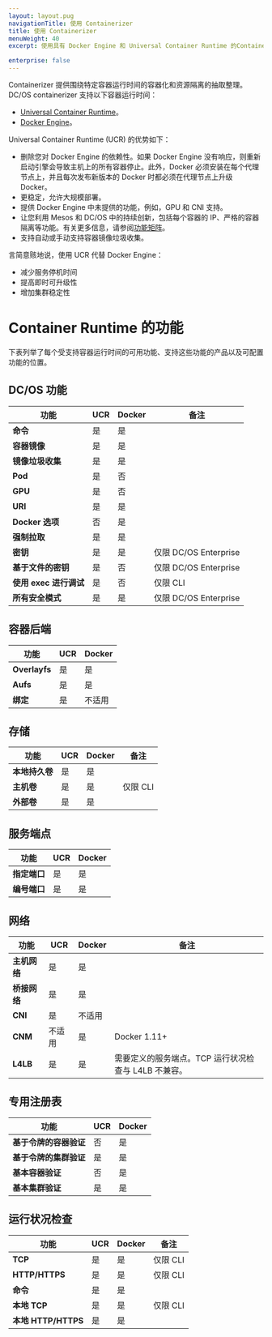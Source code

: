 ```yaml
---
layout: layout.pug
navigationTitle: 使用 Containerizer
title: 使用 Containerizer
menuWeight: 40
excerpt: 使用具有 Docker Engine 和 Universal Container Runtime 的Containerizer

enterprise: false
---
```


<!-- This source repo for this topic is https://github.com/dcos/dcos-docs -->


Containerizer 提供围绕特定容器运行时间的容器化和资源隔离的抽取整理。DC/OS containerizer 支持以下容器运行时间：

- [Universal Container Runtime](/cn/1.11/deploying-services/containerizers/ucr/)。
- [Docker Engine](/cn/1.11/deploying-services/containerizers/docker-containerizer/)。

Universal Container Runtime (UCR) 的优势如下：

* 删除您对 Docker Engine 的依赖性。如果 Docker Engine 没有响应，则重新启动引擎会导致主机上的所有容器停止。此外，Docker 必须安装在每个代理节点上，并且每次发布新版本的 Docker 时都必须在代理节点上升级 Docker。
* 更稳定，允许大规模部署。
* 提供 Docker Engine 中未提供的功能，例如，GPU 和 CNI 支持。
* 让您利用 Mesos 和 DC/OS 中的持续创新，包括每个容器的 IP、严格的容器隔离等功能。有关更多信息，请参阅[功能矩阵](#container-runtime-features)。
* 支持自动或手动支持容器镜像垃圾收集。

言简意赅地说，使用 UCR 代替 Docker Engine：

- 减少服务停机时间
- 提高即时可升级性
- 增加集群稳定性

# Container Runtime 的功能

下表列举了每个受支持容器运行时间的可用功能、支持这些功能的产品以及可配置功能的位置。

## DC/OS 功能

| 功能 | UCR | Docker | 备注 |
| --------------------------------------- | ----------- | --------- | -------- |
| **命令** | 是 | 是 | |
| **容器镜像** | 是 | 是 | |
| **镜像垃圾收集** | 是 | 是 | |
| **Pod** | 是 | 否 | |
| **GPU** | 是 | 否 | |
| **URI** | 是 | 是 | |
| **Docker 选项** | 否 | 是 | |
| **强制拉取** | 是 | 是 | |
| **密钥** | 是 | 是 | 仅限 DC/OS Enterprise |
| **基于文件的密钥** | 是 | 否 | 仅限 DC/OS Enterprise |
| **使用 exec 进行调试** | 是 | 否 | 仅限 CLI |
| **所有安全模式** | 是 | 是 | 仅限 DC/OS Enterprise |

## 容器后端

| 功能 | UCR | Docker |
| --------------------------------------- | ----------- | --------- |
| **Overlayfs** | 是 | 是 |
| **Aufs** | 是 | 是 |
| **绑定** | 是 | 不适用 |

## 存储

| 功能 | UCR | Docker | 备注 |
| --------------------------------------- | ----------- | --------- | --------- |
| **本地持久卷** | 是 | 是 | |
| **主机卷** | 是 | 是 | 仅限 CLI |
| **外部卷** | 是 | 是 | |

## 服务端点

| 功能 | UCR | Docker |
| --------------------------------------- | ----------- | --------- |
| **指定端口** | 是 | 是 |
| **编号端口** | 是 | 是 |

## 网络

| 功能 | UCR | Docker | 备注 |
| --------------------------------------- | ----------- | --------- | --------- |
| **主机网络** | 是 | 是 | |
| **桥接网络** | 是 | 是 | |
| **CNI** | 是 | 不适用 | |
| **CNM** | 不适用 | 是 | Docker 1.11+ |
| **L4LB** | 是 | 是 | 需要定义的服务端点。TCP 运行状况检查与 L4LB 不兼容。 |

## 专用注册表

| 功能 | UCR | Docker |
| --------------------------------------- | ----------- | --------- |
| **基于令牌的容器验证** | 否 | 是 |
| **基于令牌的集群验证** | 是 | 是 |
| **基本容器验证** | 否 | 是 |
| **基本集群验证** | 是 | 是 |

## 运行状况检查

| 功能 | UCR | Docker |备注 |
| --------------------------------------- | ----------- | --------- | --------- |
| **TCP** | 是 | 是 | 仅限 CLI |
| **HTTP/HTTPS** | 是 | 是 | 仅限 CLI |
| **命令** | 是 | 是 | |
| **本地 TCP** | 是 | 是 | 仅限 CLI |
| **本地 HTTP/HTTPS** | 是 | 是 | |

